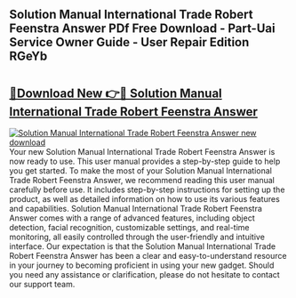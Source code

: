 ## Solution Manual International Trade Robert Feenstra Answer PDf Free Download - Part-Uai Service Owner Guide - User Repair Edition RGeYb

# <h2><a href="http://bc53628.oget.top/?id=Solution+Manual+International+Trade+Robert+Feenstra+Answer">🔗Download New 👉🔴 Solution Manual International Trade Robert Feenstra Answer</a></h2>

[![Solution Manual International Trade Robert Feenstra Answer new download](https://i.imgur.com/5g1atiW.png)](http://bc53628.oget.top/?id=Solution+Manual+International+Trade+Robert+Feenstra+Answer)
Your new Solution Manual International Trade Robert Feenstra Answer is now ready to use. This user manual provides a step-by-step guide to help you get started. To make the most of your Solution Manual International Trade Robert Feenstra Answer, we recommend reading this user manual carefully before use. It includes step-by-step instructions for setting up the product, as well as detailed information on how to use its various features and capabilities. Solution Manual International Trade Robert Feenstra Answer comes with a range of advanced features, including object detection, facial recognition, customizable settings, and real-time monitoring, all easily controlled through the user-friendly and intuitive interface. Our expectation is that the Solution Manual International Trade Robert Feenstra Answer has been a clear and easy-to-understand resource in your journey to becoming proficient in using your new gadget. Should you need any assistance or clarification, please do not hesitate to contact our support team.
